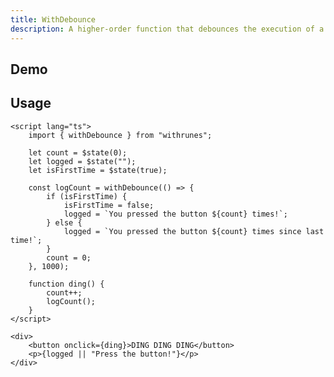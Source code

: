 ```yaml
---
title: WithDebounce
description: A higher-order function that debounces the execution of a function.
---
```


<script>
import { WithDebounceDemo } from '$lib/components/demos';
</script>

## Demo

<WithDebounceDemo />

## Usage

```svelte
<script lang="ts">
	import { withDebounce } from "withrunes";

	let count = $state(0);
	let logged = $state("");
	let isFirstTime = $state(true);

	const logCount = withDebounce(() => {
		if (isFirstTime) {
			isFirstTime = false;
			logged = `You pressed the button ${count} times!`;
		} else {
			logged = `You pressed the button ${count} times since last time!`;
		}
		count = 0;
	}, 1000);

	function ding() {
		count++;
		logCount();
	}
</script>

<div>
	<button onclick={ding}>DING DING DING</button>
	<p>{logged || "Press the button!"}</p>
</div>
```
